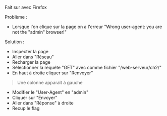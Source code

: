 
Fait sur avec Firefox

Problème :
- Lorsque l'on clique sur la page on a l'erreur "Wrong user-agent: you are not the "admin" browser!"

Solution :
- Inspecter la page
- Aller dans "Réseau"
- Recharger la page
- Sélectionner la requête "GET" avec comme fichier "/web-serveur/ch2/"
- En haut à droite cliquer sur "Renvoyer"
> Une colonne apparaît à gauche
- Modifier le "User-Agent" en "admin"
- Cliquer sur "Envoyer"
- Aller dans "Réponse" à droite
- Recup le flag

